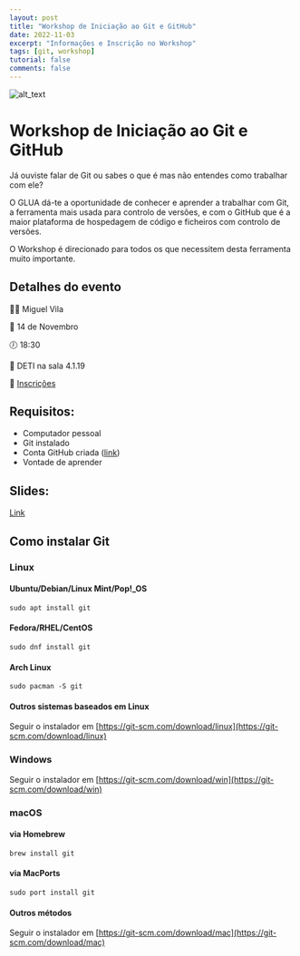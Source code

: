```yaml
---
layout: post
title: "Workshop de Iniciação ao Git e GitHub"
date: 2022-11-03
excerpt: "Informações e Inscrição no Workshop"
tags: [git, workshop]
tutorial: false
comments: false
---
```


![alt_text](/img/talks_workshops/gws2022/gws-post-s.png)

# Workshop de Iniciação ao Git e GitHub

Já ouviste falar de Git ou sabes o que é mas não entendes como trabalhar com ele?

O GLUA dá-te a oportunidade de conhecer e aprender a trabalhar com Git, a ferramenta mais usada para controlo de versões, e com o GitHub que é a maior plataforma de hospedagem de código e ficheiros com controlo de versões.

O Workshop é direcionado para todos os que necessitem desta ferramenta muito importante.

## Detalhes do evento
👨‍💻 Miguel Vila

📆 14 de Novembro

🕖 18:30

📍 DETI na sala 4.1.19

📝 [Inscrições](https://bit.ly/glua-gws)

## Requisitos:
- Computador pessoal
- Git instalado 
- Conta GitHub criada ([link](https://github.com/))
- Vontade de aprender

## Slides:
[Link](https://glua.ua.pt/assets/ws/ws_git_2022.pdf)

## Como instalar Git
### Linux
#### Ubuntu/Debian/Linux Mint/Pop!_OS
`sudo apt install git`
#### Fedora/RHEL/CentOS
`sudo dnf install git`
#### Arch Linux
`sudo pacman -S git`
#### Outros sistemas baseados em Linux
Seguir o instalador em [https://git-scm.com/download/linux](https://git-scm.com/download/linux)
### Windows
Seguir o instalador em [https://git-scm.com/download/win](https://git-scm.com/download/win)
### macOS
#### via Homebrew
`brew install git`
#### via MacPorts
`sudo port install git`
#### Outros métodos
Seguir o instalador em [https://git-scm.com/download/mac](https://git-scm.com/download/mac)
